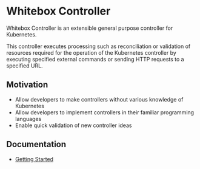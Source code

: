 # Whitebox Controller

Whitebox Controller is an extensible general purpose controller for Kubernetes.

This controller executes processing such as reconciliation or validation of resources required for the operation of the Kubernetes controller by executing specified external commands or sending HTTP requests to a specified URL.

## Motivation

- Allow developers to make controllers without various knowledge of Kubernetes
- Allow developers to implement controllers in their familiar programming languages
- Enable quick validation of new controller ideas

## Documentation

- [Getting Started](docs/getting-started.md)
